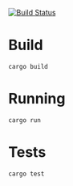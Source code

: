 [![Build Status](https://travis-ci.org/jamiely/connect-four-rust.svg?branch=master)](https://travis-ci.org/jamiely/connect-four-rust)

# Build

`cargo build`

# Running

`cargo run`

# Tests

`cargo test`

